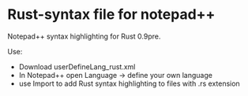 Rust-syntax file for notepad++
==============================

Notepad++ syntax highlighting for Rust 0.9pre.

Use: 
* Download userDefineLang_rust.xml
* In Notepad++ open Language -> define your own language
* use Import to add Rust syntax highlighting to files with .rs extension 

